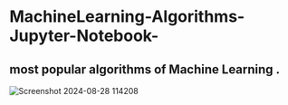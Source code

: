 # MachineLearning-Algorithms-Jupyter-Notebook-

most popular algorithms of  Machine Learning .
-----------------------------------------------
![Screenshot 2024-08-28 114208](https://github.com/user-attachments/assets/0d43d380-e3f6-4426-9994-9aa048be93d7 )
